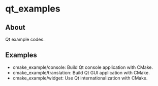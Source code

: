 # qt_examples

## About

Qt example codes.

## Examples

* cmake_example/console: Build Qt console application with CMake.
* cmake_example/translation: Build Qt GUI application with CMake.
* cmake_example/widget: Use Qt internationalization with CMake.
